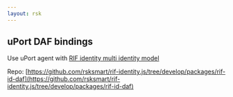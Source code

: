 ```yaml
---
layout: rsk
---
```


## uPort DAF bindings

Use uPort agent with [RIF identity multi identity model](../../specs/#multi-identity-model)

Repo: [https://github.com/rsksmart/rif-identity.js/tree/develop/packages/rif-id-daf](https://github.com/rsksmart/rif-identity.js/tree/develop/packages/rif-id-daf)
